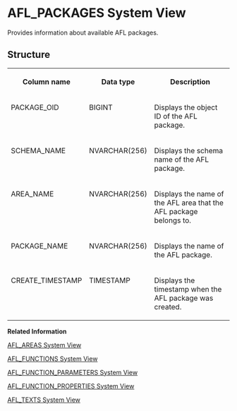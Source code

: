 <!-- loio209dae297519101497238188403bea77 -->

# AFL\_PACKAGES System View

Provides information about available AFL packages.



<a name="loio209dae297519101497238188403bea77___a_f_l__p_a_c_k_a_g_e_s_1struct_AFL_PACKAGES"/>

## Structure


<table>
<tr>
<th valign="top">

Column name



</th>
<th valign="top">

Data type



</th>
<th valign="top">

Description



</th>
</tr>
<tr>
<td valign="top">

PACKAGE\_OID



</td>
<td valign="top">

BIGINT



</td>
<td valign="top">

Displays the object ID of the AFL package.



</td>
</tr>
<tr>
<td valign="top">

SCHEMA\_NAME



</td>
<td valign="top">

NVARCHAR\(256\)



</td>
<td valign="top">

Displays the schema name of the AFL package.



</td>
</tr>
<tr>
<td valign="top">

AREA\_NAME



</td>
<td valign="top">

NVARCHAR\(256\)



</td>
<td valign="top">

Displays the name of the AFL area that the AFL package belongs to.



</td>
</tr>
<tr>
<td valign="top">

PACKAGE\_NAME



</td>
<td valign="top">

NVARCHAR\(256\)



</td>
<td valign="top">

Displays the name of the AFL package.



</td>
</tr>
<tr>
<td valign="top">

CREATE\_TIMESTAMP



</td>
<td valign="top">

TIMESTAMP



</td>
<td valign="top">

Displays the timestamp when the AFL package was created.



</td>
</tr>
</table>

**Related Information**  


[AFL\_AREAS System View](afl-areas-system-view-209d1d1.md "Provides information about available AFL areas.")

[AFL\_FUNCTIONS System View](afl-functions-system-view-209d7b2.md "Provides information about available AFL functions.")

[AFL\_FUNCTION\_PARAMETERS System View](afl-function-parameters-system-view-d1fce26.md "Provides information about parameters of AFL functions.")

[AFL\_FUNCTION\_PROPERTIES System View](afl-function-properties-system-view-209d4b7.md "Provides information about available AFL function properties.")

[AFL\_TEXTS System View](afl-texts-system-view-d1fd8aa.md "Provides information about available AFL texts.")

